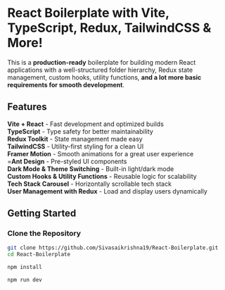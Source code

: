 # React Boilerplate with Vite, TypeScript, Redux, TailwindCSS & More! 

This is a **production-ready** boilerplate for building modern React applications with a well-structured folder hierarchy, Redux state management, custom hooks, utility functions, **and a lot more basic requirements for smooth development**.


## Features
**Vite + React** - Fast development and optimized builds  
**TypeScript** - Type safety for better maintainability  
**Redux Toolkit** - State management made easy  
**TailwindCSS** - Utility-first styling for a clean UI  
**Framer Motion** - Smooth animations for a great user experience  
=**Ant Design** - Pre-styled UI components  
**Dark Mode & Theme Switching** - Built-in light/dark mode  
**Custom Hooks & Utility Functions** - Reusable logic for scalability  
**Tech Stack Carousel** - Horizontally scrollable tech stack  
**User Management with Redux** - Load and display users dynamically  



## Getting Started
### Clone the Repository
```sh
git clone https://github.com/Sivasaikrishna19/React-Boilerplate.git
cd React-Boilerplate

npm install

npm run dev
